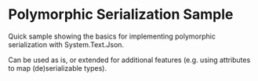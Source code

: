 # Polymorphic Serialization Sample

Quick sample showing the basics for implementing polymorphic serialization with System.Text.Json.

Can be used as is, or extended for additional features (e.g. using attributes to map (de)serializable types).